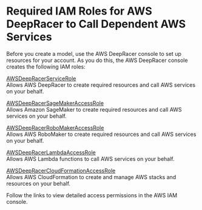 # Required IAM Roles for AWS DeepRacer to Call Dependent AWS Services<a name="deepracer-understand-required-permissions-and-iam-roles"></a>

Before you create a model, use the AWS DeepRacer console to set up resources for your account\. As you do this, the AWS DeepRacer console creates the following IAM roles:

[AWSDeepRacerServiceRole](https://console.aws.amazon.com/iam/home#/roles/AWSDeepRacerServiceRole)  
Allows AWS DeepRacer to create required resources and call AWS services on your behalf\.

[AWSDeepRacerSageMakerAccessRole](https://console.aws.amazon.com/iam/home#/roles/AWSDeepRacerSageMakerAccessRole)  
Allows Amazon SageMaker to create required resources and call AWS services on your behalf\.

[AWSDeepRacerRoboMakerAccessRole](https://console.aws.amazon.com/iam/home#/roles/AWSDeepRacerRoboMakerAccessRole)  
Allows AWS RoboMaker to create required resources and call AWS services on your behalf\.

[AWSDeepRacerLambdaAccessRole](https://console.aws.amazon.com/iam/home#/roles/AWSDeepRacerLambdaAccessRole)  
Allows AWS Lambda functions to call AWS services on your behalf\.

[AWSDeepRacerCloudFormationAccessRole](https://console.aws.amazon.com/iam/home#/roles/AWSDeepRacerCloudFormationAccessRole)  
Allows AWS CloudFormation to create and manage AWS stacks and resources on your behalf\.

Follow the links to view detailed access permissions in the AWS IAM console\.
